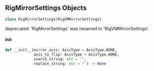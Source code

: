 ## RigMirrorSettings Objects

```python
class RigMirrorSettings(RigVMMirrorSettings)
```

deprecated: 'RigMirrorSettings' was renamed to 'RigVMMirrorSettings'.

<a id="unreal.RigMirrorSettings.__init__"></a>

#### __init__

```python
def __init__(mirror_axis: AxisType = AxisType.NONE,
             axis_to_flip: AxisType = AxisType.NONE,
             search_string: str = "",
             replace_string: str = "") -> None
```

<a id="unreal.RigVMSimPoint"></a>
